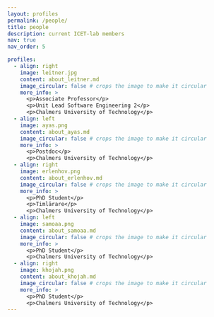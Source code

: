 ```yaml
---
layout: profiles
permalink: /people/
title: people
description: current ICET-lab members
nav: true
nav_order: 5

profiles:
  - align: right
    image: leitner.jpg
    content: about_leitner.md
    image_circular: false # crops the image to make it circular
    more_info: >
      <p>Associate Professor</p>
      <p>Unit Lead Software Engineering 2</p>
      <p>Chalmers University of Technology</p>
  - align: left
    image: ayas.png
    content: about_ayas.md
    image_circular: false # crops the image to make it circular
    more_info: >
      <p>Postdoc</p>
      <p>Chalmers University of Technology</p>
  - align: right
    image: erlenhov.png
    content: about_erlenhov.md
    image_circular: false # crops the image to make it circular
    more_info: >
      <p>PhD Student</p>
      <p>Timlärare</p>
      <p>Chalmers University of Technology</p>
  - align: left
    image: samoaa.png
    content: about_samoaa.md
    image_circular: false # crops the image to make it circular
    more_info: >
      <p>PhD Student</p>
      <p>Chalmers University of Technology</p>
  - align: right
    image: khojah.png
    content: about_khojah.md
    image_circular: false # crops the image to make it circular
    more_info: >
      <p>PhD Student</p>
      <p>Chalmers University of Technology</p>            
---
```

